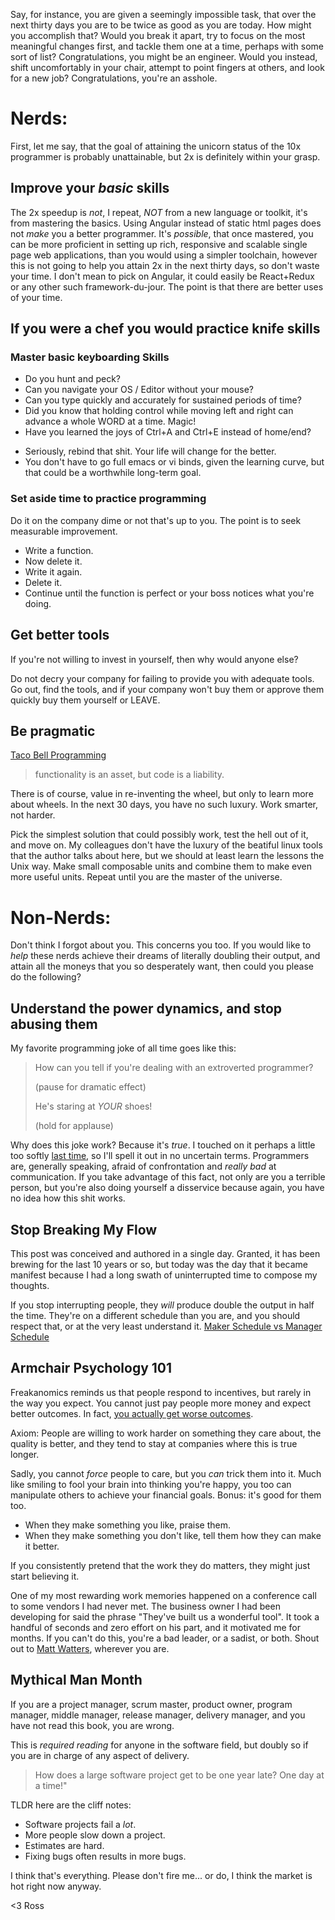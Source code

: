 Say, for instance, you are given a seemingly impossible task, that over the next thirty days you are to be twice as good as you are today. How might you accomplish that? Would you break it apart, try to focus on the most meaningful changes first, and tackle them one at a time, perhaps with some sort of list? Congratulations, you might be an engineer. Would you instead, shift uncomfortably in your chair, attempt to point fingers at others, and look for a new job? Congratulations, you're an asshole.

# Nerds:

First, let me say, that the goal of attaining the unicorn status of the 10x programmer is probably unattainable, but 2x is definitely within your grasp.

## Improve your _basic_ skills

The 2x speedup is *not*, I repeat, *NOT* from a new language or toolkit, it's from mastering the basics. Using Angular instead of static html pages does not _make_ you a better programmer. It's _possible_, that once mastered, you can be more proficient in setting up rich, responsive and scalable single page web applications, than you would using a simpler toolchain, however this is not going to help you attain 2x in the next thirty days, so don't waste your time. I don't mean to pick on Angular, it could easily be React+Redux or any other such framework-du-jour. The point is that there are better uses of your time.

## If you were a chef you would practice knife skills

### Master basic keyboarding Skills

* Do you hunt and peck?
* Can you navigate your OS / Editor without your mouse?
* Can you type quickly and accurately for sustained periods of time?
* Did you know that holding control while moving left and right can advance a whole WORD at a time. Magic!
* Have you learned the joys of Ctrl+A and Ctrl+E instead of home/end?
- Seriously, rebind that shit. Your life will change for the better.
- You don't have to go full emacs or vi binds, given the learning curve, but that could be a worthwhile long-term goal.

### Set aside time to practice programming

Do it on the company dime or not that's up to you. The point is to seek measurable improvement.

- Write a function.
- Now delete it.
- Write it again.
- Delete it.
- Continue until the function is perfect or your boss notices what you're doing.

## Get better tools

If you're not willing to invest in yourself, then why would anyone else?

Do not decry your company for failing to provide you with adequate tools. Go out, find the tools, and if your company won't buy them or approve them quickly buy them yourself or LEAVE.

## Be pragmatic

[Taco Bell Programming](http://widgetsandshit.com/teddziuba/2010/10/taco-bell-programming.html)

> functionality is an asset, but code is a liability.

There is of course, value in re-inventing the wheel, but only to learn more about wheels. In the next 30 days, you have no such luxury. Work smarter, not harder.

Pick the simplest solution that could possibly work, test the hell out of it, and move on. My colleagues don't have the luxury of the beatiful linux tools that the author talks about here, but we should at least learn the lessons the Unix way. Make small composable units and combine them to make even more useful units. Repeat until you are the master of the universe.

# Non-Nerds:

Don't think I forgot about you. This concerns you too. If you would like to _help_ these nerds achieve their dreams of literally doubling their output, and attain all the moneys that you so desperately want, then could you please do the following?

## Understand the power dynamics, and stop abusing them

My favorite programming joke of all time goes like this:

> How can you tell if you're dealing with an extroverted programmer?
>
> (pause for dramatic effect)
>
> He's staring at *YOUR* shoes!
>
> (hold for applause)

Why does this joke work? Because it's *true*. I touched on it perhaps a little too softly [last time](http://smugdeveloper.com/dear-business-people), so I'll spell it out in no uncertain terms. Programmers are, generally speaking, afraid of confrontation and *really bad* at communication. If you take advantage of this fact, not only are you a terrible person, but you're also doing yourself a disservice because again, you have no idea how this shit works.



## Stop Breaking My Flow

This post was conceived and authored in a single day. Granted, it has been brewing for the last 10 years or so, but today was the day that it became manifest because I had a long swath of uninterrupted time to compose my thoughts.

If you stop interrupting people, they _will_ produce double the output in half the time. They're on a different schedule than you are, and you should respect that, or at the very least understand it. [Maker Schedule vs Manager Schedule](http://paulgraham.com/makersschedule.html)

## Armchair Psychology 101

Freakanomics reminds us that people respond to incentives, but rarely in the way you expect. You cannot just pay people more money and expect better outcomes. In fact, [you actually get worse outcomes](http://www.ted.com/talks/dan_pink_on_motivation).

Axiom: People are willing to work harder on something they care about, the quality is better, and they tend to stay at companies where this is true longer.

Sadly, you cannot *force* people to care, but you *can* trick them into it. Much like smiling to fool your brain into thinking you're happy, you too can manipulate others to achieve your financial goals. Bonus: it's good for them too.

- When they make something you like, praise them.
- When they make something you don't like, tell them how they can make it better.

If you consistently pretend that the work they do matters, they might just start believing it.

One of my most rewarding work memories happened on a conference call to some vendors I had never met. The business owner I had been developing for said the phrase "They've built us a wonderful tool". It took a handful of seconds and zero effort on his part, and it motivated me for months. If you can't do this, you're a bad leader, or a sadist, or both. Shout out to [Matt Watters](https://www.linkedin.com/in/matt-watters-3b50b85), wherever you are.

## Mythical Man Month

If you are a project manager, scrum master, product owner, program manager, middle manager, release manager, delivery manager, and you have not read this book, you are wrong.

This is _required reading_ for anyone in the software field, but doubly so if you are in charge of any aspect of delivery.

> How does a large software project get to be one year late? One day at a time!" 

TLDR here are the cliff notes:
- Software projects fail a _lot_.
- More people slow down a project.
- Estimates are hard.
- Fixing bugs often results in more bugs.

I think that's everything. Please don't fire me... or do, I think the market is hot right now anyway.

<3 Ross